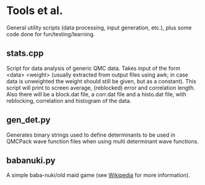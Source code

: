# Tools et al.
General utility scripts (data processing, input generation, etc.), plus some code done for fun/testing/learning.

## stats.cpp
Script for data analysis of generic QMC data. Takes input of the form \<data\> \<weight\> (usually extracted from output files using awk; in case data is unweighted the weight should still be given, but as a constant). This script will print to screen average, (reblocked) error and correlation length. Also there will be a block.dat file, a corr.dat file and a histo.dat file, with reblocking, correlation and histogram of the data.

## gen\_det.py
Generates binary strings used to define determinants to be used in QMCPack wave function files when using multi determinant wave functions.

## babanuki.py
A simple baba-nuki/old maid game (see [Wikipedia](https://en.wikipedia.org/wiki/Old_maid_(card_game)) for more information).

